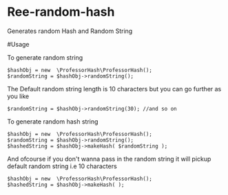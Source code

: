 # Ree-random-hash
Generates random Hash and Random String 

#Usage

To generate random string 

```
$hashObj = new  \ProfessorHash\ProfessorHash();
$randomString = $hashObj->randomString();

````
The Default random string length is 10 characters but you can go further as you like 

````
$randomString = $hashObj->randomString(30); //and so on

````

To generate random hash string 

````
$hashObj = new  \ProfessorHash\ProfessorHash();
$randomString = $hashObj->randomString();
$hashedString = $hashObj->makeHash( $randomString );

````
And ofcourse if you don't wanna pass in the random string it will pickup default random string i.e 10 characters

````
$hashObj = new  \ProfessorHash\ProfessorHash();
$hashedString = $hashObj->makeHash( );

````